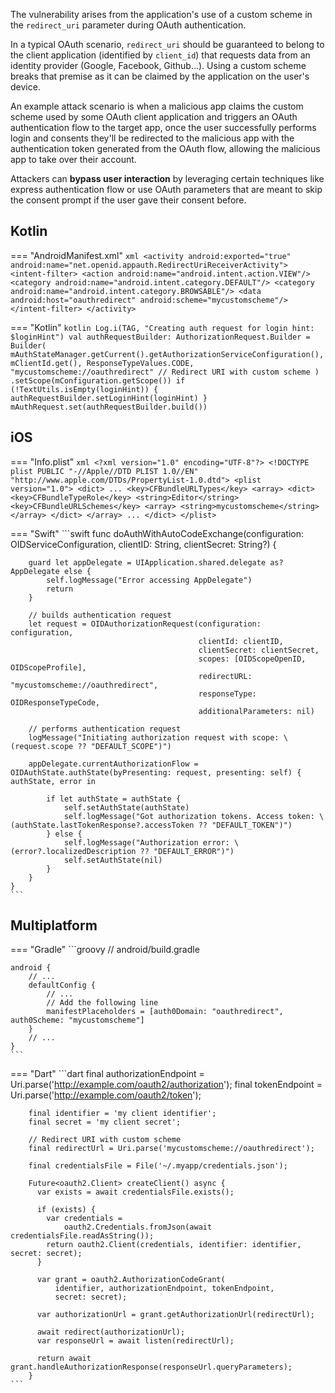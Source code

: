 The vulnerability arises from the application's use of a custom scheme in the `redirect_uri` parameter during OAuth authentication. 

In a typical OAuth scenario, `redirect_uri` should be guaranteed to belong to the client application (identified by `client_id`) that requests data from an identity provider (Google, Facebook, Github...). Using a custom scheme breaks that premise as it can be claimed by the application on the user's device.

An example attack scenario is when a malicious app claims the custom scheme used by some OAuth client application and triggers an OAuth authentication flow to the target app, once the user successfully performs login and consents they'll be redirected to the malicious app with the authentication token generated from the OAuth flow, allowing the malicious app to take over their account. 

Attackers can **bypass user interaction** by leveraging certain techniques like express authentication flow or use OAuth parameters that are meant to skip the consent prompt if the user gave their consent before.

## Kotlin

=== "AndroidManifest.xml"
	```xml
	<activity android:exported="true" android:name="net.openid.appauth.RedirectUriReceiverActivity">
		<intent-filter>
			<action android:name="android.intent.action.VIEW"/>
			<category android:name="android.intent.category.DEFAULT"/>
			<category android:name="android.intent.category.BROWSABLE"/>
			<data android:host="oauthredirect" android:scheme="mycustomscheme"/>
		</intent-filter>
	</activity>
	```

=== "Kotlin"
	```kotlin
	Log.i(TAG, "Creating auth request for login hint: $loginHint")
	val authRequestBuilder: AuthorizationRequest.Builder = Builder(
		mAuthStateManager.getCurrent().getAuthorizationServiceConfiguration(),
		mClientId.get(),
		ResponseTypeValues.CODE,
		"mycustomscheme://oauthredirect" // Redirect URI with custom scheme
	)
		.setScope(mConfiguration.getScope())
	if (!TextUtils.isEmpty(loginHint)) {
		authRequestBuilder.setLoginHint(loginHint)
	}
	mAuthRequest.set(authRequestBuilder.build())
	```

## iOS

=== "Info.plist"
	```xml
	<?xml version="1.0" encoding="UTF-8"?>
	<!DOCTYPE plist PUBLIC "-//Apple//DTD PLIST 1.0//EN" "http://www.apple.com/DTDs/PropertyList-1.0.dtd">
	<plist version="1.0">
	<dict>
	  ...
	  <key>CFBundleURLTypes</key>
	  <array>
		<dict>
			<key>CFBundleTypeRole</key>
			<string>Editor</string>
			<key>CFBundleURLSchemes</key>
			<array>
			  <string>mycustomscheme</string>
			</array>
		  </dict>
	  </array>
	  ...
	</dict>
	</plist>
	```

=== "Swift"
	```swift
	func doAuthWithAutoCodeExchange(configuration: OIDServiceConfiguration, clientID: String, clientSecret: String?) {

        guard let appDelegate = UIApplication.shared.delegate as? AppDelegate else {
            self.logMessage("Error accessing AppDelegate")
            return
        }

        // builds authentication request
        let request = OIDAuthorizationRequest(configuration: configuration,
                                              clientId: clientID,
                                              clientSecret: clientSecret,
                                              scopes: [OIDScopeOpenID, OIDScopeProfile],
                                              redirectURL: "mycustomscheme://oauthredirect",
                                              responseType: OIDResponseTypeCode,
                                              additionalParameters: nil)

        // performs authentication request
        logMessage("Initiating authorization request with scope: \(request.scope ?? "DEFAULT_SCOPE")")

        appDelegate.currentAuthorizationFlow = OIDAuthState.authState(byPresenting: request, presenting: self) { authState, error in

            if let authState = authState {
                self.setAuthState(authState)
                self.logMessage("Got authorization tokens. Access token: \(authState.lastTokenResponse?.accessToken ?? "DEFAULT_TOKEN")")
            } else {
                self.logMessage("Authorization error: \(error?.localizedDescription ?? "DEFAULT_ERROR")")
                self.setAuthState(nil)
            }
        }
    }
	```

## Multiplatform

=== "Gradle"
	```groovy
	// android/build.gradle

	android {
		// ...
		defaultConfig {
			// ...
			// Add the following line
			manifestPlaceholders = [auth0Domain: "oauthredirect", auth0Scheme: "mycustomscheme"]
		}
		// ...
	}
	```

=== "Dart"
	```dart
		final authorizationEndpoint =
			Uri.parse('http://example.com/oauth2/authorization');
		final tokenEndpoint = Uri.parse('http://example.com/oauth2/token');
		
		final identifier = 'my client identifier';
		final secret = 'my client secret';

		// Redirect URI with custom scheme
		final redirectUrl = Uri.parse('mycustomscheme://oauthredirect');

		final credentialsFile = File('~/.myapp/credentials.json');

		Future<oauth2.Client> createClient() async {
		  var exists = await credentialsFile.exists();

		  if (exists) {
			var credentials =
				oauth2.Credentials.fromJson(await credentialsFile.readAsString());
			return oauth2.Client(credentials, identifier: identifier, secret: secret);
		  }
		
		  var grant = oauth2.AuthorizationCodeGrant(
			  identifier, authorizationEndpoint, tokenEndpoint,
			  secret: secret);
		
		  var authorizationUrl = grant.getAuthorizationUrl(redirectUrl);

		  await redirect(authorizationUrl);
		  var responseUrl = await listen(redirectUrl);
		
		  return await grant.handleAuthorizationResponse(responseUrl.queryParameters);
		}
	```
